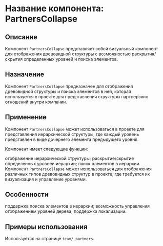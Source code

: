 # Название компонента: PartnersCollapse

## Описание

Компонент `PartnersCollapse` представляет собой визуальный компонент для отображения древовидной структуры с возможностью раскрытия/скрытия определенных уровней и поиска элементов.

## Назначение

Компонент `PartnersCollapse` предназначен для отображения древовидной структуры и поиска элементов в ней, которая используется в проекте для представления структуры партнерских отношений внутри компании.

## Применение

Компонент `PartnersCollapse` может использоваться в проекте для представления иерархической структуры, где каждый уровень представлен в виде дочернего элемента предыдущего уровня.

Компонент имеет следующие функции:

отображение иерархической структуры;
раскрытие/скрытие определенных уровней иерархии;
поиск элементов в иерархии.
Компонент `PartnersCollapse` может использоваться для отображения различных типов древовидных структур в проекте, где требуется их визуализация и управление уровнями.

## Особенности

поддержка поиска элементов в иерархии;
возможность управления отображением уровней дерева;
поддержка локализации.

## Примеры использования

Используется на странице `team/ partners`.
